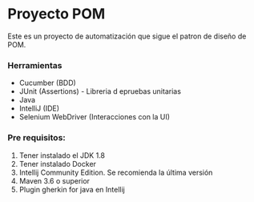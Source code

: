 # Proyecto POM

Este es un proyecto de automatización que sigue el patron de diseño de POM.

### Herramientas

* Cucumber (BDD)
* JUnit (Assertions) - Libreria d epruebas unitarias
* Java
* IntelliJ (IDE)
* Selenium WebDriver (Interacciones con la UI)

### Pre requisitos:

1. Tener instalado el JDK 1.8
2. Tener instalado Docker
3. Intellij Community Edition. Se recomienda la última versión
4. Maven 3.6 o superior
5. Plugin gherkin for java en Intellij